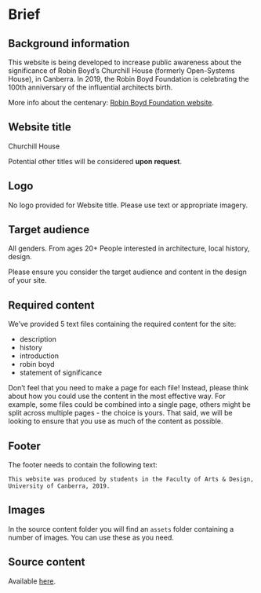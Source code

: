 # Brief

## Background information
This website is being developed to increase public awareness about the significance of Robin Boyd’s Churchill House (formerly Open-Systems House), in Canberra. In 2019, the Robin Boyd Foundation is celebrating the 100th anniversary of the influential architects birth. 

More info about the centenary: [Robin Boyd Foundation website](https://robinboyd.org.au/centenary/).

## Website title

Churchill House 

Potential other titles will be considered **upon request**. 

## Logo
No logo provided for Website title. Please use text or appropriate imagery. 

## Target audience
All genders. From ages 20+ 
People interested in architecture, local history, design.

Please ensure you consider the target audience and content in the design of your site. 

## Required content

We’ve provided 5 text files containing the required content for the site:

* description
* history
* introduction
* robin boyd
* statement of significance

Don’t feel that you need to make a page for each file! Instead, please think about how you could use the content in the most effective way. For example, some files could be combined into a single page, others might be split across multiple pages - the choice is yours. That said, we will be looking to ensure that you use as much of the content as possible.

## Footer
The footer needs to contain the following text:

```This website was produced by students in the Faculty of Arts & Design, University of Canberra, 2019. ```


## Images
In the source content folder you will find an `assets` folder containing a number of images. You can use these as you need. 

## Source content
Available [here](https://github.com/UC-Design/11056-wit-2019/tree/master/assessment/churchill-house).